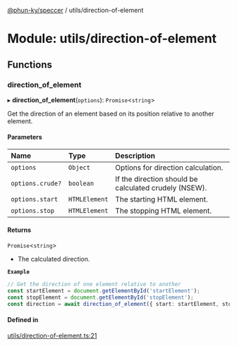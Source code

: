 [@phun-ky/speccer](../README.md) / utils/direction-of-element

# Module: utils/direction-of-element

## Functions

### direction\_of\_element

▸ **direction_of_element**(`options`): `Promise`<`string`\>

Get the direction of an element based on its position relative to another element.

#### Parameters

| Name | Type | Description |
| :------ | :------ | :------ |
| `options` | `Object` | Options for direction calculation. |
| `options.crude?` | `boolean` | If the direction should be calculated crudely (NSEW). |
| `options.start` | `HTMLElement` | The starting HTML element. |
| `options.stop` | `HTMLElement` | The stopping HTML element. |

#### Returns

`Promise`<`string`\>

- The calculated direction.

**`Example`**

```ts
// Get the direction of one element relative to another
const startElement = document.getElementById('startElement');
const stopElement = document.getElementById('stopElement');
const direction = await direction_of_element({ start: startElement, stop: stopElement });
```

#### Defined in

[utils/direction-of-element.ts:21](https://github.com/phun-ky/speccer/blob/main/src/utils/direction-of-element.ts#L21)
